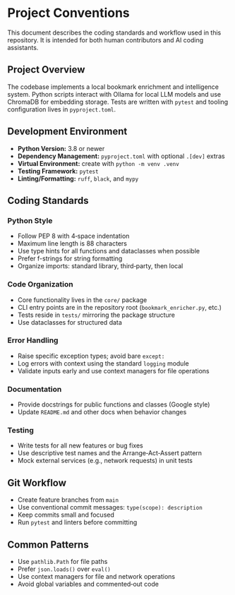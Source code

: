 # Project Conventions

This document describes the coding standards and workflow used in this repository. It is intended for both human contributors and AI coding assistants.

## Project Overview
The codebase implements a local bookmark enrichment and intelligence system. Python scripts interact with Ollama for local LLM models and use ChromaDB for embedding storage. Tests are written with `pytest` and tooling configuration lives in `pyproject.toml`.

## Development Environment
- **Python Version:** 3.8 or newer
- **Dependency Management:** `pyproject.toml` with optional `.[dev]` extras
- **Virtual Environment:** create with `python -m venv .venv`
- **Testing Framework:** `pytest`
- **Linting/Formatting:** `ruff`, `black`, and `mypy`

## Coding Standards
### Python Style
- Follow PEP 8 with 4‑space indentation
- Maximum line length is 88 characters
- Use type hints for all functions and dataclasses when possible
- Prefer f-strings for string formatting
- Organize imports: standard library, third‑party, then local

### Code Organization
- Core functionality lives in the `core/` package
- CLI entry points are in the repository root (`bookmark_enricher.py`, etc.)
- Tests reside in `tests/` mirroring the package structure
- Use dataclasses for structured data

### Error Handling
- Raise specific exception types; avoid bare `except:`
- Log errors with context using the standard `logging` module
- Validate inputs early and use context managers for file operations

### Documentation
- Provide docstrings for public functions and classes (Google style)
- Update `README.md` and other docs when behavior changes

### Testing
- Write tests for all new features or bug fixes
- Use descriptive test names and the Arrange‑Act‑Assert pattern
- Mock external services (e.g., network requests) in unit tests

## Git Workflow
- Create feature branches from `main`
- Use conventional commit messages: `type(scope): description`
- Keep commits small and focused
- Run `pytest` and linters before committing

## Common Patterns
- Use `pathlib.Path` for file paths
- Prefer `json.loads()` over `eval()`
- Use context managers for file and network operations
- Avoid global variables and commented‑out code

